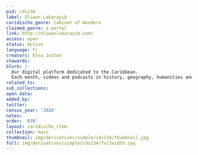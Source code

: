 ```yaml
---
pid: cds134
label: Oliwon Lakarayib
caridischo_genre: Cabinet of Wonders
claimed_genre: a portal
link: http://oliwonlakarayib.com/
access: open
status: Active
language: fr
creators: Elsa Juston
stewards:
blurb: |-
  Our digital platform dedicated to the Caribbean.
  Each month, videos and podcasts in history, geography, humanities and social sciences.
related_to:
sub_collections:
open_data:
added_by:
twitter:
census_year: '2020'
notes:
order: '039'
layout: caridischo_item
collection: main
thumbnail: img/derivatives/simple/cds134/thumbnail.jpg
full: img/derivatives/simple/cds134/fullwidth.jpg
---
```


